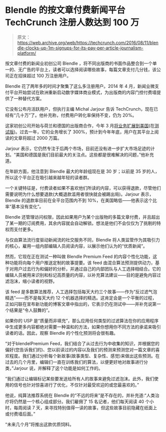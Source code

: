 # Blendle 的按文章付费新闻平台 TechCrunch 注册人数达到 100 万

> 原文：<https://web.archive.org/web/https://techcrunch.com/2016/08/11/blendle-clocks-up-1m-signups-for-its-pay-per-article-journalism-platform/>

按文章付费的新闻业初创公司 Blendle ，将不同出版商的书面作品整合到一个单一的、无广告的平台上，读者可以选择阅读哪些故事，每篇文章支付几分钱，该公司正在招徕超过 100 万注册用户。

Blendle 花了两年多的时间才聚集了这么多注册用户。2014 年 4 月，新闻业微支付平台开始尝试在欧洲重新启动数字媒体商业模式，为出版商的内容门控付费墙提供了一种替代方案。

它没有公布月活跃用户，但执行主编 Michal Jarjour 告诉 TechCrunch，现在已经有“几十万”了。他补充称，付费用户转化率保持不变，仍为 20%。

这家初创公司开始与荷兰和德国的出版商合作，今年 3 月[将业务扩展到美国](https://web.archive.org/web/20230127061907/https://techcrunch.com/2016/03/23/blendle-us-launch/)(在[测试版](https://web.archive.org/web/20230127061907/https://launch.blendle.com/))。过去一年，它的业务增长了 300%，预计到今年年底，用户在其平台上阅读的文章将超过 2000 万篇。

Jarjour 表示，它仍然专注于后两个市场，目前还没有进一步扩大市场足迹的计划。“美国和德国是我们目前最大的关注点。这些都是很难解决的问题，”他补充道。

在年龄方面，他注意到 Blendle 最大的年龄组现在是 30 岁；以前是 35 岁的人，所以这个平台正在吸引越来越年轻的读者群。

一个关键特征是，付费读者如果不喜欢他们所读的内容，可以获得退款，尽管他们需要说明为什么想要退款(大概退款滥用者很快就会被踢出局)。Jarjour 表示，Blendle 的退款率目前在全平台范围内不到 10%，在美国略低——他表示这个比率“基本没有变化”。

Blendle 还管理访问权限，因此如果用户为某个出版物的多篇文章付费，并且超出了某一期的订阅费用，其余内容就会自动解锁。想法是他们不会仅仅为了挑剔的特权而支付更多。

与仅由算法流行度驱动新闻流的社交服务不同，Blendle 将人类监管作为其吸引力的核心，雇用一组内部编辑人员阅读内容，以展示他们认为的“优质新闻”。

然而，它现在正在测试一种叫做 Blendle Premium Feed 的内容个性化功能，这种功能将向每个用户推送定制的故事提要。该 feed 由混合算法预测提供动力，基于对用户过去行为和偏好的分析，并通过自己的内部团队与人工选择相结合。它的编辑人员被用来识别和标记高质量的内容，以补充算法建议——目的是避免内容过滤泡沫，缩小读者的视野。

该 feed 是多数算法推荐，人工选择包括每天大约三个故事——作为“反过滤气泡精选”——而不是每天大约 12 个机器选择的精选。这肯定会是一个平衡的过程，正如闪联在宣布新功能的博客文章中指出的，它表示仍在测试中——并补充说第一个结果是“令人鼓舞的”。

如果你的 USP 是“质量而非填充”，那么应用任何类型的过滤算法在你的应用程序中生成更多内容都绝对需要一种温和的方法，如果你想用你不同方法的承诺来吸引读者的话。因此，观察 Blendle 的个性化预测将会很有趣。

“对于blendelPremium Feed，我们结合了从过去行为中收集的知识，并根据您的偏好(您告诉我们的)、您以前读过的内容以及我们的预测来预测您对一篇文章的喜欢程度。我们通过分析每个新故事(故事类型、复杂性、感觉)来做出这些预测。在过去的几个月里，编辑们一直在训练我们的算法，以便更好地对故事进行分类，”Jarjour 说，并解释了这个功能是如何工作的。

“我们通过让编辑标记某些要发送给所有人的故事来避免过滤泡沫。此外，我们使用的信号也针对惊喜进行了优化，不仅针对最受欢迎的或您最喜欢的。”

他说，纯算法推荐系统在 Blendle 的“不远的将来”是不存在的，并补充道:“人类治疗将仍然是一个核心组成部分。我们雇佣了 15 名记者，他们每天阅读 40 个小时，每周阅读 7 天，来寻找特别值得一读的故事，但这些故事目前隐藏在纸面上或付费墙后面。”

“未来几个月”将推出这款优质饲料。